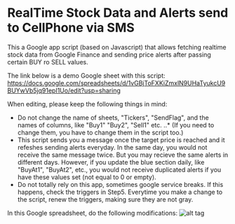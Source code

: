 # RealTime Stock Data and Alerts send to CellPhone via SMS
This a Google app script (based on Javascript) that allows fetching realtime stock data from Google Finance and sending price alerts after passing certain BUY ro SELL values.

The link below is a demo Google sheet with this script:
https://docs.google.com/spreadsheets/d/1vGBjToFXKiZmxlN9UHaTyukcU9BUYwVb5jq91epI1Uo/edit?usp=sharing

When editing, please keep the following things in mind:
* Do not change the name of sheets, "Tickers", "SendFlag", and the names of columns, like "Buy1" "Buy2", "Sell1" etc. 
     ..* (If you need to change them, you have to change them in the script too.)
* This script sends you a message once the target price is reached and it refeshes sending alerts everyday. In the same day, you would not receive the same message twice. But you may recieve the same alerts in different days. However, if you update the blue section daily, like "BuyAt1", "BuyAt2", etc., you would not receive duplicated alerts if you have these values set (not equal to 0 or empty). 
* Do not totally rely on this app, sometimes google service breaks. If this happens, check the triggers in Step5. Everytime you make a change to the script, renew the triggers, making sure they are not gray.

In this Google spreadsheet, do the following modifications:
![alt tag](https://cloud.githubusercontent.com/assets/10473229/20608250/f58e7b2c-b234-11e6-83e1-c056b1c440cd.png)
